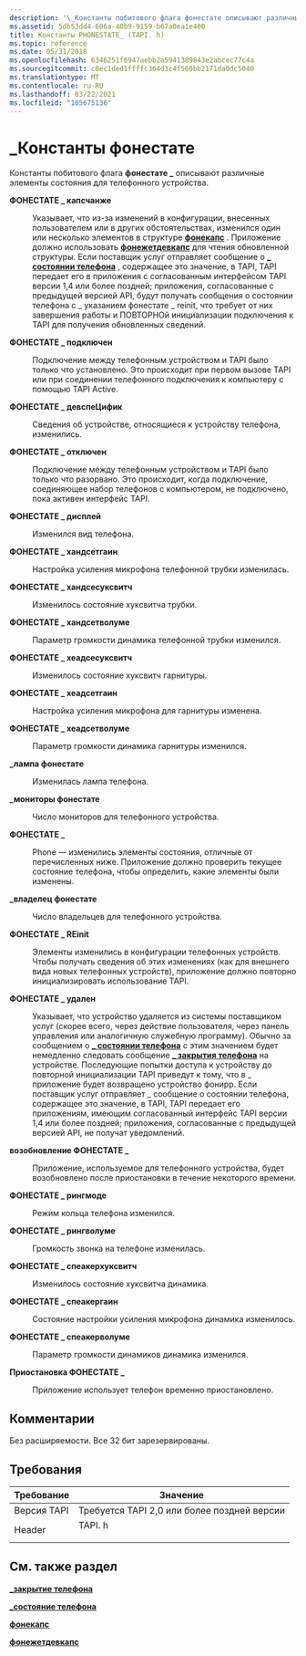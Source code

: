 ```yaml
---
description: '\_Константы побитового флага фонестате описывают различные элементы состояния для телефонного устройства.'
ms.assetid: 5db53dd4-606a-40b9-9159-b67a0ea1e400
title: Константы PHONESTATE_ (TAPI. h)
ms.topic: reference
ms.date: 05/31/2018
ms.openlocfilehash: 6346251f6947aebb2a5941389843e2abcec77c4a
ms.sourcegitcommit: c8ec1ded1ffffc364d3c4f560bb2171da0dc5040
ms.translationtype: MT
ms.contentlocale: ru-RU
ms.lasthandoff: 03/22/2021
ms.locfileid: "105675136"
---
```

# <a name="phonestate_-constants"></a>\_Константы фонестате

Константы побитового флага **фонестате \_** описывают различные элементы состояния для телефонного устройства.

<dl> <dt>

<span id="PHONESTATE_CAPSCHANGE"></span><span id="phonestate_capschange"></span>**ФОНЕСТАТЕ \_ капсчанже**
</dt> <dd> <dl> <dt>



Указывает, что из-за изменений в конфигурации, внесенных пользователем или в других обстоятельствах, изменился один или несколько элементов в структуре [**фонекапс**](/windows/desktop/api/Tapi/ns-tapi-phonecaps) . Приложение должно использовать [**фонежетдевкапс**](/windows/desktop/api/Tapi/nf-tapi-phonegetdevcaps) для чтения обновленной структуры. Если поставщик услуг отправляет сообщение о [**\_ состоянии телефона**](phone-state.md) , содержащее это значение, в TAPI, TAPI передает его в приложения с согласованным интерфейсом TAPI версии 1,4 или более поздней; приложения, согласованные с предыдущей версией API, будут получать сообщения о состоянии телефона с \_ указанием фонестате \_ reinit, что требует от них завершения работы и ПОВТОРНОй инициализации подключения к TAPI для получения обновленных сведений.


</dt> </dl> </dd> <dt>

<span id="PHONESTATE_CONNECTED"></span><span id="phonestate_connected"></span>**ФОНЕСТАТЕ \_ подключен**
</dt> <dd> <dl> <dt>



Подключение между телефонным устройством и TAPI было только что установлено. Это происходит при первом вызове TAPI или при соединении телефонного подключения к компьютеру с помощью TAPI Active.


</dt> </dl> </dd> <dt>

<span id="PHONESTATE_DEVSPECIFIC"></span><span id="phonestate_devspecific"></span>**ФОНЕСТАТЕ \_ девспеЦифик**
</dt> <dd> <dl> <dt>



Сведения об устройстве, относящиеся к устройству телефона, изменились.


</dt> </dl> </dd> <dt>

<span id="PHONESTATE_DISCONNECTED"></span><span id="phonestate_disconnected"></span>**ФОНЕСТАТЕ \_ отключен**
</dt> <dd> <dl> <dt>



Подключение между телефонным устройством и TAPI было только что разорвано. Это происходит, когда подключение, соединяющее набор телефонов с компьютером, не подключено, пока активен интерфейс TAPI.


</dt> </dl> </dd> <dt>

<span id="PHONESTATE_DISPLAY"></span><span id="phonestate_display"></span>**ФОНЕСТАТЕ \_ дисплей**
</dt> <dd> <dl> <dt>



Изменился вид телефона.


</dt> </dl> </dd> <dt>

<span id="PHONESTATE_HANDSETGAIN"></span><span id="phonestate_handsetgain"></span>**ФОНЕСТАТЕ \_ хандсетгаин**
</dt> <dd> <dl> <dt>



Настройка усиления микрофона телефонной трубки изменилась.


</dt> </dl> </dd> <dt>

<span id="PHONESTATE_HANDSETHOOKSWITCH"></span><span id="phonestate_handsethookswitch"></span>**ФОНЕСТАТЕ \_ хандсесуксвитч**
</dt> <dd> <dl> <dt>



Изменилось состояние хуксвитча трубки.


</dt> </dl> </dd> <dt>

<span id="PHONESTATE_HANDSETVOLUME"></span><span id="phonestate_handsetvolume"></span>**ФОНЕСТАТЕ \_ хандсетволуме**
</dt> <dd> <dl> <dt>



Параметр громкости динамика телефонной трубки изменился.


</dt> </dl> </dd> <dt>

<span id="PHONESTATE_HEADSETHOOKSWITCH"></span><span id="phonestate_headsethookswitch"></span>**ФОНЕСТАТЕ \_ хеадсесуксвитч**
</dt> <dd> <dl> <dt>



Изменилось состояние хуксвитч гарнитуры.


</dt> </dl> </dd> <dt>

<span id="PHONESTATE_HEADSETGAIN"></span><span id="phonestate_headsetgain"></span>**ФОНЕСТАТЕ \_ хеадсетгаин**
</dt> <dd> <dl> <dt>



Настройка усиления микрофона для гарнитуры изменена.


</dt> </dl> </dd> <dt>

<span id="PHONESTATE_HEADSETVOLUME"></span><span id="phonestate_headsetvolume"></span>**ФОНЕСТАТЕ \_ хеадсетволуме**
</dt> <dd> <dl> <dt>



Параметр громкости динамика гарнитуры изменился.


</dt> </dl> </dd> <dt>

<span id="PHONESTATE_LAMP"></span><span id="phonestate_lamp"></span>**\_лампа фонестате**
</dt> <dd> <dl> <dt>



Изменилась лампа телефона.


</dt> </dl> </dd> <dt>

<span id="PHONESTATE_MONITORS"></span><span id="phonestate_monitors"></span>**\_мониторы фонестате**
</dt> <dd> <dl> <dt>



Число мониторов для телефонного устройства.


</dt> </dl> </dd> <dt>

<span id="PHONESTATE_OTHER"></span><span id="phonestate_other"></span>**ФОНЕСТАТЕ \_**
</dt> <dd> <dl> <dt>



Phone — изменились элементы состояния, отличные от перечисленных ниже. Приложение должно проверить текущее состояние телефона, чтобы определить, какие элементы были изменены.


</dt> </dl> </dd> <dt>

<span id="PHONESTATE_OWNER"></span><span id="phonestate_owner"></span>**\_владелец фонестате**
</dt> <dd> <dl> <dt>



Число владельцев для телефонного устройства.


</dt> </dl> </dd> <dt>

<span id="PHONESTATE_REINIT"></span><span id="phonestate_reinit"></span>**ФОНЕСТАТЕ \_ REinit**
</dt> <dd> <dl> <dt>



Элементы изменились в конфигурации телефонных устройств. Чтобы получать сведения об этих изменениях (как для внешнего вида новых телефонных устройств), приложение должно повторно инициализировать использование TAPI.


</dt> </dl> </dd> <dt>

<span id="PHONESTATE_REMOVED"></span><span id="phonestate_removed"></span>**ФОНЕСТАТЕ \_ удален**
</dt> <dd> <dl> <dt>



Указывает, что устройство удаляется из системы поставщиком услуг (скорее всего, через действие пользователя, через панель управления или аналогичную служебную программу). Обычно за сообщением о [**\_ состоянии телефона**](phone-state.md) с этим значением будет немедленно следовать сообщение [**\_ закрытия телефона**](phone-close.md) на устройстве. Последующие попытки доступа к устройству до повторной инициализации TAPI приведут к тому, что в \_ приложение будет возвращено устройство фонирр. Если поставщик услуг отправляет \_ сообщение о состоянии телефона, содержащее это значение, в TAPI, TAPI передает его приложениям, имеющим согласованный интерфейс TAPI версии 1,4 или более поздней; приложения, согласованные с предыдущей версией API, не получат уведомлений.


</dt> </dl> </dd> <dt>

<span id="PHONESTATE_RESUME"></span><span id="phonestate_resume"></span>**возобновление ФОНЕСТАТЕ \_**
</dt> <dd> <dl> <dt>



Приложение, используемое для телефонного устройства, будет возобновлено после приостановки в течение некоторого времени.


</dt> </dl> </dd> <dt>

<span id="PHONESTATE_RINGMODE"></span><span id="phonestate_ringmode"></span>**ФОНЕСТАТЕ \_ рингмоде**
</dt> <dd> <dl> <dt>



Режим кольца телефона изменился.


</dt> </dl> </dd> <dt>

<span id="PHONESTATE_RINGVOLUME"></span><span id="phonestate_ringvolume"></span>**ФОНЕСТАТЕ \_ рингволуме**
</dt> <dd> <dl> <dt>



Громкость звонка на телефоне изменилась.


</dt> </dl> </dd> <dt>

<span id="PHONESTATE_SPEAKERHOOKSWITCH"></span><span id="phonestate_speakerhookswitch"></span>**ФОНЕСТАТЕ \_ спеакерхуксвитч**
</dt> <dd> <dl> <dt>



Изменилось состояние хуксвитча динамика.


</dt> </dl> </dd> <dt>

<span id="PHONESTATE_SPEAKERGAIN"></span><span id="phonestate_speakergain"></span>**ФОНЕСТАТЕ \_ спеакергаин**
</dt> <dd> <dl> <dt>



Состояние настройки усиления микрофона динамика изменилось.


</dt> </dl> </dd> <dt>

<span id="PHONESTATE_SPEAKERVOLUME"></span><span id="phonestate_speakervolume"></span>**ФОНЕСТАТЕ \_ спеакерволуме**
</dt> <dd> <dl> <dt>



Параметр громкости динамиков динамика изменился.


</dt> </dl> </dd> <dt>

<span id="PHONESTATE_SUSPEND"></span><span id="phonestate_suspend"></span>**Приостановка ФОНЕСТАТЕ \_**
</dt> <dd> <dl> <dt>



Приложение использует телефон временно приостановлено.


</dt> </dl> </dd> </dl>

## <a name="remarks"></a>Комментарии

Без расширяемости. Все 32 бит зарезервированы.

## <a name="requirements"></a>Требования



| Требование | Значение |
|-------------------------|-----------------------------------------------------------------------------------|
| Версия TAPI<br/> | Требуется TAPI 2,0 или более поздней версии<br/>                                             |
| Header<br/>       | <dl> <dt>TAPI. h</dt> </dl> |



## <a name="see-also"></a>См. также раздел

<dl> <dt>

[**\_закрытие телефона**](phone-close.md)
</dt> <dt>

[**\_состояние телефона**](phone-state.md)
</dt> <dt>

[**фонекапс**](/windows/desktop/api/Tapi/ns-tapi-phonecaps)
</dt> <dt>

[**фонежетдевкапс**](/windows/desktop/api/Tapi/nf-tapi-phonegetdevcaps)
</dt> </dl>

 

 




